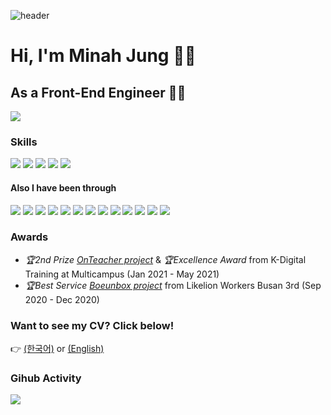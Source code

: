 ![header](https://capsule-render.vercel.app/api?type=venom&animation=twinkling&color=gradient&customColorList=14&height=300&section=header&text=minami&fontSize=90&stroke=CCCCFF&strokeWidth=1&desc=Web%20Frontend%20Engineer&descSize=20&descAlignY=65)


# Hi, I'm Minah Jung 🙋‍♀️
## As a Front-End Engineer 👩‍💻
<img src="https://github-readme-stats.vercel.app/api?username=minami-cs&theme=dracula&show_icons=true&hide=stars,issues" />

### Skills
<img src="https://img.shields.io/badge/React-20232A?style=for-the-badge&logo=react&logoColor=61DAFB" /> <img src="https://img.shields.io/badge/JavaScript-F7DF1E?style=for-the-badge&logo=javascript&logoColor=black" /> <img src="https://img.shields.io/badge/TypeScript-007ACC?style=for-the-badge&logo=typescript&logoColor=white" /> <img src="https://img.shields.io/badge/styled--components-DB7093?style=for-the-badge&logo=styled-components&logoColor=white" /> <img src="https://img.shields.io/badge/Redux-593D88?style=for-the-badge&logo=redux&logoColor=white" />

#### Also I have been through
<img src="https://img.shields.io/badge/Java-ED8B00?style=for-the-badge&logo=java&logoColor=white" /> <img src="https://img.shields.io/badge/Spring-6DB33F?style=for-the-badge&logo=spring&logoColor=white" /> <img src="https://img.shields.io/badge/Spring_Boot-F2F4F9?style=for-the-badge&logo=spring-boot" /> <img src="https://img.shields.io/badge/HTML5-E34F26?style=for-the-badge&logo=html5&logoColor=white" /> <img src="https://img.shields.io/badge/CSS3-1572B6?style=for-the-badge&logo=css3&logoColor=white" /> <img src="https://img.shields.io/badge/jQuery-0769AD?style=for-the-badge&logo=jquery&logoColor=white" /> <img src="https://img.shields.io/badge/Oracle-F80000?style=for-the-badge&logo=oracle&logoColor=white" /> <img src="https://img.shields.io/badge/Django-092E20?style=for-the-badge&logo=django&logoColor=white" /> <img src="https://img.shields.io/badge/Python-3776AB?style=for-the-badge&logo=python&logoColor=white" /> <img src="https://img.shields.io/badge/Numpy-777BB4?style=for-the-badge&logo=numpy&logoColor=white" /> <img src="https://img.shields.io/badge/Pandas-2C2D72?style=for-the-badge&logo=pandas&logoColor=white" /> <img src="https://img.shields.io/badge/Jupyter-F37626.svg?&style=for-the-badge&logo=Jupyter&logoColor=white" /> <img src="https://img.shields.io/badge/Sass-CC6699?style=for-the-badge&logo=sass&logoColor=white" />

### Awards
- *🏆2nd Prize <a href="https://github.com/phoenixOnteacher/onTeacher">OnTeacher project</a>* & *🏆Excellence Award* from K-Digital Training at Multicampus (Jan 2021 - May 2021)
- *🏆Best Service <a href="https://github.com/boeunbox/bbteam">Boeunbox project</a>* from Likelion Workers Busan 3rd (Sep 2020 - Dec 2020)

### Want to see my CV? Click below!
👉 <a href="https://www.rallit.com/resumes/669032@mina9301/%EC%A0%95%EB%AF%BC%EC%95%84">(한국어)</a> or <a href="https://www.linkedin.com/in/minah-jung-62b631154/">(English)</a><b>

### Gihub Activity
<a href="https://github.com/devxb/gitanimals">
  <img src="https://render.gitanimals.org/farms/minami-cs"/>
</a>
